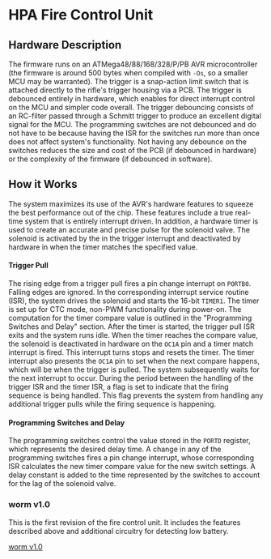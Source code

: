 # HPA Fire Control Unit

## Hardware Description
The firmware runs on an ATMega48/88/168/328/P/PB AVR microcontroller (the firmware
is around 500 bytes when compiled with `-Os`, so a smaller MCU may be
warranted). The trigger is a snap-action limit switch that is attached
directly to the rifle's trigger housing via a PCB. The trigger is debounced
entirely in hardware, which enables for direct interrupt control on the MCU
and simpler code overall. The trigger debouncing consists of an RC-filter
passed through a Schmitt trigger to produce an excellent digital signal for
the MCU. The programming switches are not debounced and do not have to be
because having the ISR for the switches run more than once does not affect
system's functionality. Not having any debounce on the switches reduces the
size and cost of the PCB (if debounced in hardware) or the complexity of 
the firmware (if debounced in software). 

## How it Works
The system maximizes its use of the AVR's hardware features to
squeeze the best performance out of the chip. These features include
a true real-time system that is entirely interrupt driven. In
addition, a hardware timer is used to create an accurate and
precise pulse for the solenoid valve. The solenoid is activated by the
in the trigger interrupt and deactivated by hardware in when the timer
matches the specified value.

#### Trigger Pull
The rising edge from a trigger pull fires a pin change
interrupt on `PORTB0`. Falling edges are ignored. In the
corresponding interrupt service routine (ISR), the system drives the
solenoid and starts the 16-bit `TIMER1`. The timer is set up for
CTC mode, non-PWM functionality during power-on. The computation
for the timer compare value is outlined in the "Programming Switches
and Delay" section. After the timer is started, the trigger pull ISR
exits and the system runs idle. When the timer reaches the compare
value, the solenoid is deactivated in hardware on the `OC1A` pin and
a timer match interrupt is fired. This interrupt turns stops and resets 
the timer. The timer interrupt also presents the `OC1A` pin to set when
the next compare happens, which will be when the trigger is pulled. 
The system
subsequently waits for the next interrupt to occur. During the period
between the handling of the trigger ISR and the timer ISR, a flag
is set to indicate that the firing sequence is being handled. This
flag prevents the system from handling any additional trigger pulls
while the firing sequence is happening.

#### Programming Switches and Delay
The programming
switches control the value stored in the `PORTD` register, which
represents the desired delay time. A change in any of the
programming switches fires a pin change interrupt, whose
corresponding ISR calculates the new timer compare value for the
new switch settings. A delay constant is added to the time
represented by the switches to account for the lag of the solenoid
valve.

### worm v1.0
This is the first revision of the fire control unit. It includes the features described above and additional circuitry for detecting low battery. 

[worm v1.0](https://i.imgur.com/vMBrBP3.jpg)
